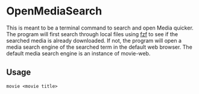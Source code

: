 # OpenMediaSearch
This is meant to be a terminal command to search and open Media quicker.
The program will first search through local files using [fzf](https://github.com/junegunn/fzf) to see if the searched media is already downloaded.
If not, the program will open a media search engine of the searched term in the default web browser. The default media search engine is an instance of movie-web. 

## Usage

    movie <movie title>
